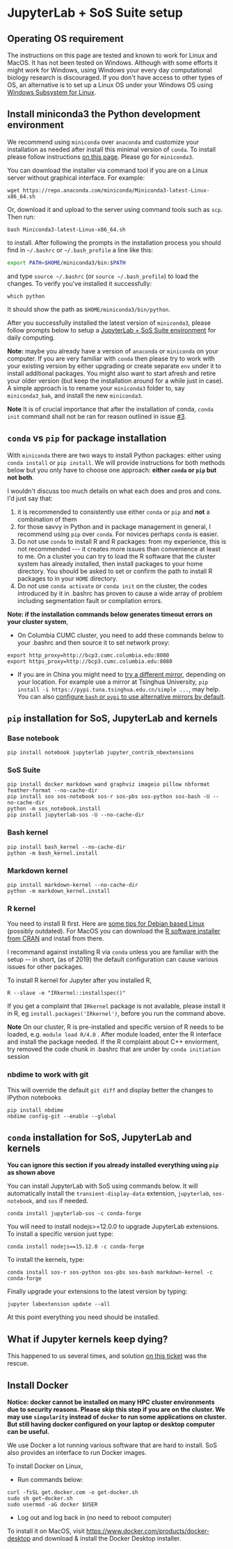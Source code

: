 # JupyterLab + SoS Suite setup

## Operating OS requirement

The instructions on this page are tested and known to work for Linux and MacOS. It has not been tested on Windows. Although with some efforts it might work for Windows, using Windows your every day computational biology research is discouraged.
If you don't have access to other types of OS, an alternative is to set up a Linux OS under your Windows OS using [Windows Subsystem for Linux](https://docs.microsoft.com/en-us/windows/wsl/install-win10).

## Install miniconda3 the Python development environment

We recommend using `miniconda` over `anaconda` and customize your installation as needed after install this minimal version of `conda`. 
To install please follow instructions [on this page](https://docs.conda.io/en/latest/miniconda.html). Please go for `miniconda3`.

You can download the installer via command tool if you are on a Linux server without graphical interface. For example:

```
wget https://repo.anaconda.com/miniconda/Miniconda3-latest-Linux-x86_64.sh
```

Or, download it and upload to the server using command tools such as `scp`. Then run:


```
bash Miniconda3-latest-Linux-x86_64.sh
```

to install. After following the prompts in the installation process you should find in `~/.bashrc` or `~/.bash_profile` a line like this:

```bash
export PATH=$HOME/miniconda3/bin:$PATH
```

and type `source ~/.bashrc` (or `source ~/.bash_profile`) to load the changes. To verify you've installed it successfully:

```
which python
```
It should show the path as `$HOME/miniconda3/bin/python`. 

After you successfully installed the latest version of `miniconda3`, please follow prompts below to setup
a [JupyterLab + SoS Suite environment](https://doi.org/10.1371/journal.pcbi.1006843) for daily computing.

**Note:** maybe you already have a version of `anaconda` or `miniconda` on your computer. If you are very familiar with `conda` then please try to work with your existing version by either upgrading or create separate `env` under it to install additional packages. You might also want to start afresh and retire your older version (but keep the installation around for a while just in case). A simple approach is to rename your `miniconda3` folder to, say `miniconda3_bak`, and install the new `miniconda3`.

**Note** It is of crucial importance that after the installation of conda, `conda init` command shall not be ran for reason outlined in issue [#3](https://github.com/gaow/lab-wiki/issues/3).


## `conda` vs `pip` for package installation

With `miniconda` there are two ways to install Python packages: either using `conda install` or `pip install`. We will provide instructions for both methods below but you only have to choose one approach: **either `conda` or `pip` but not both**.

I wouldn't discuss too much details on what each does and pros and cons. I'd just say that:

1. it is recommended to consistently use either `conda` or `pip` and **not** a combination of them
2. for those savvy in Python and in package management in general, I recommend using `pip` over `conda`. For novices perhaps `conda` is easier. 
3. Do not use `conda` to install R and R packages: from my experience, this is not recommended --- it creates more issues than convenience at least to me. On a cluster you can try to load the R software that the cluster system has already installed, then install packages to your home directory. You should be asked to set or confirm the path to install R packages to in your `HOME` directory.
4. Do not use `conda activate` or `conda init` on the cluster, the codes introduced by it in .bashrc has proven to cause a wide array of problem including segmentation fault or compilation errors.

**Note: if the installation commands below generates timeout errors on your cluster system**,

- On Columbia CUMC cluster, you need to add these commands below to your .bashrc and then source it to set network proxy:

```
export http_proxy=http://bcp3.cumc.columbia.edu:8080
export https_proxy=http://bcp3.cumc.columbia.edu:8080
```
- If you are in China you might need to [try a different mirror](https://www.jb51.net/article/163315.htm), depending on your location. For example use a mirror at Tsinghua University, `pip install -i https://pypi.tuna.tsinghua.edu.cn/simple ...`, may help. You can also [configure `bash` or `pypi` to use alternative mirrors by default](https://wiki.onap.org/display/DW/Configure+and+customize+pip).

## `pip` installation for SoS, JupyterLab and kernels

### Base notebook

```
pip install notebook jupyterlab jupyter_contrib_nbextensions
```

### SoS Suite

```
pip install docker markdown wand graphviz imageio pillow nbformat feather-format --no-cache-dir
pip install sos sos-notebook sos-r sos-pbs sos-python sos-bash -U --no-cache-dir
python -m sos_notebook.install
pip install jupyterlab-sos -U --no-cache-dir
```

### Bash kernel

```
pip install bash_kernel --no-cache-dir
python -m bash_kernel.install
```

### Markdown kernel

```
pip install markdown-kernel --no-cache-dir
python -m markdown_kernel.install 
```

### R kernel

You need to install R first. Here are [some tips for Debian based Linux](../productivity_tips/debian-setup) (possibly outdated).
For MacOS you can download the [R software installer from CRAN](https://cran.r-project.org/bin/macosx/) and install from there.

I recommand against installing R via `conda` unless you are familiar with the setup -- in short, (as of 2019) the default configuration can cause various issues for other packages.

To install R kernel for Jupyter after you installed R,

```
R --slave -e "IRkernel::installspec()"
```

If you get a complaint that `IRkernel` package is not available, please install it in R, eg `install.packages('IRkernel')`, before you run the command above.


**Note** On our cluster, R is pre-installed and specific version of R needs to be loaded, e.g. `module load R/4.0` . After module loaded, enter the R interface and install the package needed. If the R complaint about C++ enviorment, try removed the code chunk in .bashrc that are under by `conda initiation` session 


### nbdime to work with git

This will override the default `git diff` and display better the changes to IPython notebooks
```
pip install nbdime
nbdime config-git --enable --global
```

## `conda` installation for SoS, JupyterLab and kernels

**You can ignore this section if you already installed everything using `pip` as shown above**

You can install JupyterLab with SoS using commands below. It will automatically install the `transient-display-data` extension, `jupyterlab`, `sos-notebook`, and `sos` if needed.

```
conda install jupyterlab-sos -c conda-forge
```

You will need to install nodejs>=12.0.0 to upgrade JupyterLab extensions. To install a specific version just type:

```
conda install nodejs==15.12.0 -c conda-forge
```

To install the kernels, type:

```
conda install sos-r sos-python sos-pbs sos-bash markdown-kernel -c conda-forge
```

Finally upgrade your extensions to the latest version by typing:

```
jupyter labextension update --all
```
At this point everything you need should be installed. 
## What if Jupyter kernels keep dying?

This happened to us several times, and solution [on this ticket](https://github.com/jupyter/notebook/issues/1892) was the rescue.

## Install Docker

**Notice: docker cannot be installed on many HPC cluster environments due to security reasons. Please skip this step if you are on the cluster. We may use `singularity` instead of `docker` to run some applications on cluster. But still having docker configured on your laptop or desktop computer can be useful.**

We use Docker a lot running various software that are hard to install. SoS also provides an interface to run Docker images. 

To install Docker on Linux,

- Run commands below:

```
curl -fsSL get.docker.com -o get-docker.sh
sudo sh get-docker.sh
sudo usermod -aG docker $USER
```

- Log out and log back in (no need to reboot computer)

To install it on MacOS, visit https://www.docker.com/products/docker-desktop and download & install the Docker Desktop installer.
